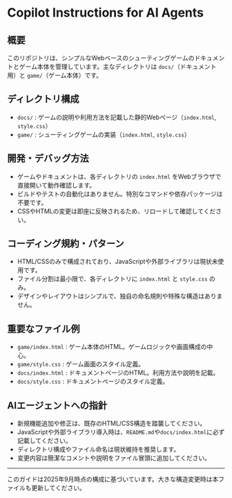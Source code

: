# Copilot Instructions for AI Agents

## 概要
このリポジトリは、シンプルなWebベースのシューティングゲームのドキュメントとゲーム本体を管理しています。主なディレクトリは `docs/`（ドキュメント用）と `game/`（ゲーム本体）です。

## ディレクトリ構成
- `docs/` : ゲームの説明や利用方法を記載した静的Webページ（`index.html`, `style.css`）
- `game/` : シューティングゲームの実装（`index.html`, `style.css`）

## 開発・デバッグ方法
- ゲームやドキュメントは、各ディレクトリの `index.html` をWebブラウザで直接開いて動作確認します。
- ビルドやテストの自動化はありません。特別なコマンドや依存パッケージは不要です。
- CSSやHTMLの変更は即座に反映されるため、リロードして確認してください。

## コーディング規約・パターン
- HTML/CSSのみで構成されており、JavaScriptや外部ライブラリは現状未使用です。
- ファイル分割は最小限で、各ディレクトリに `index.html` と `style.css` のみ。
- デザインやレイアウトはシンプルで、独自の命名規則や特殊な構造はありません。

## 重要なファイル例
- `game/index.html` : ゲーム本体のHTML。ゲームロジックや画面構成の中心。
- `game/style.css` : ゲーム画面のスタイル定義。
- `docs/index.html` : ドキュメントページのHTML。利用方法や説明を記載。
- `docs/style.css` : ドキュメントページのスタイル定義。

## AIエージェントへの指針
- 新規機能追加や修正は、既存のHTML/CSS構造を踏襲してください。
- JavaScriptや外部ライブラリ導入時は、`README.md`や`docs/index.html`に必ず記載してください。
- ディレクトリ構成やファイル命名は現状維持を推奨します。
- 変更内容は簡潔なコメントや説明をファイル冒頭に追加してください。

---
このガイドは2025年9月時点の構成に基づいています。大きな構造変更時は本ファイルも更新してください。
